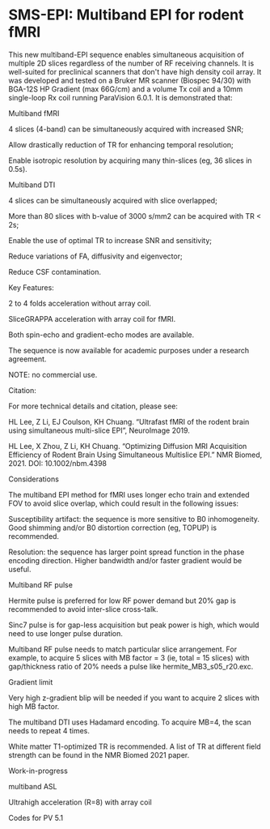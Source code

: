 # SMS-EPI: Multiband EPI for rodent fMRI
This new multiband-EPI sequence enables simultaneous acquisition of multiple 2D slices regardless of the number of RF receiving channels. It is well-suited for preclinical scanners that don't have high density coil array. It was developed and tested on a Bruker MR scanner (Biospec 94/30) with BGA-12S HP Gradient (max 66G/cm) and a volume Tx coil and a 10mm single-loop Rx coil running ParaVision 6.0.1. It is demonstrated that:

Multiband fMRI

4 slices (4-band) can be simultaneously acquired with increased SNR;

Allow drastically reduction of TR for enhancing temporal resolution;

Enable isotropic resolution by acquiring many thin-slices (eg, 36 slices in 0.5s).

Multiband DTI

4 slices can be simultaneously acquired with slice overlapped;

More than 80 slices with b-value of 3000 s/mm2 can be acquired with TR < 2s;

Enable the use of optimal TR to increase SNR and sensitivity;

Reduce variations of FA, diffusivity and eigenvector;

Reduce CSF contamination.

Key Features:

2 to 4 folds acceleration without array coil.

SliceGRAPPA acceleration with array coil for fMRI.

Both spin-echo and gradient-echo modes are available.

The sequence is now available for academic purposes under a research agreement.

NOTE: no commercial use.

Citation:

For more technical details and citation, please see:

HL Lee, Z Li, EJ Coulson, KH Chuang. “Ultrafast fMRI of the rodent brain using simultaneous multi-slice EPI”, NeuroImage 2019.

HL Lee, X Zhou, Z Li, KH Chuang. “Optimizing Diffusion MRI Acquisition Efficiency of Rodent Brain Using Simultaneous Multislice EPI.” NMR Biomed, 2021. DOI: 10.1002/nbm.4398 

Considerations

The multiband EPI method for fMRI uses longer echo train and extended FOV to avoid slice overlap, which could result in the following issues:

Susceptibility artifact: the sequence is more sensitive to B0 inhomogeneity. Good shimming and/or B0 distortion correction (eg, TOPUP) is recommended.

Resolution: the sequence has larger point spread function in the phase encoding direction. Higher bandwidth and/or faster gradient would be useful.

Multiband RF pulse

Hermite pulse is preferred for low RF power demand but 20% gap is recommended to avoid inter-slice cross-talk.

Sinc7 pulse is for gap-less acquisition but peak power is high, which would need to use longer pulse duration.

Multiband RF pulse needs to match particular slice arrangement. For example, to acquire 5 slices with MB factor = 3 (ie, total = 15 slices) with gap/thickness ratio of 20% needs a pulse like hermite_MB3_s05_r20.exc.

Gradient limit

Very high z-gradient blip will be needed if you want to acquire 2 slices with high MB factor.

The multiband DTI uses Hadamard encoding. To acquire MB=4, the scan needs to repeat 4 times.

White matter T1-optimized TR is recommended. A list of TR at different field strength can be found in the NMR Biomed 2021 paper.

Work-in-progress

multiband ASL

Ultrahigh acceleration (R=8) with array coil

Codes for PV 5.1
